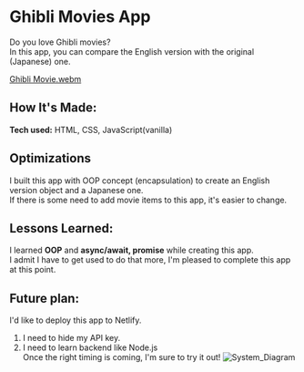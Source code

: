 # Ghibli Movies App

Do you love Ghibli movies?  
In this app, you can compare the English version with the original (Japanese) one.

[Ghibli Movie.webm](https://user-images.githubusercontent.com/95740190/202869704-7c387acd-09ee-4424-b1d3-f0fff3a90a18.webm)

## How It's Made:

**Tech used:** HTML, CSS, JavaScript(vanilla)

## Optimizations
I built this app with OOP concept (encapsulation) to create an English version object and a Japanese one.  
If there is some need to add movie items to this app, it's easier to change.

## Lessons Learned:

I learned **OOP** and **async/await, promise** while creating this app.  
I admit I have to get used to do that more, I'm pleased to complete this app at this point.

## Future plan:

I'd like to deploy this app to Netlify.
1. I need to hide my API key.
2. I need to learn backend like Node.js  
Once the right timing is coming, I'm sure to try it out!
![System_Diagram](https://user-images.githubusercontent.com/95740190/202063410-07ce9ca2-eec8-4625-acf3-7fb7d82548f4.png)
